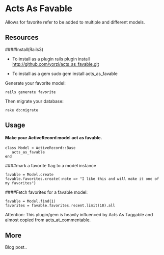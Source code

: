 Acts As Favable
=================

Allows for favorite refer to be added to multiple and different models.

## Resources

####Install(Rails3)

   * To install as a plugin
    rails plugin install http://github.com/yorzi/acts_as_favable.git
   

   * To install as a gem
    sudo gem install acts_as_favable
   
 
 Generate your favorite model:
 
    rails generate favorite
 
 Then migrate your database:
 
    rake db:migrate

## Usage
#### Make your ActiveRecord model act as favable.

    class Model < ActiveRecord::Base
 	   acts_as_favable
    end
 
####mark a favorite flag to a model instance
 
    favable = Model.create
    favable.favorites.create(:note => "I like this and will make it one of my favorites")

####Fetch favorites for a favable model:

    favable = Model.find(1)
    favorites = favable.favorites.recent.limit(10).all

Attention: This plugin/gem is heavily influenced by Acts As Taggable and almost copied from acts_at_commentable.

## More

Blog post..
